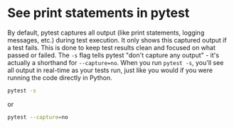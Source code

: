# See print statements in pytest

By default, pytest captures all output (like print statements, logging messages, etc.) during test execution. It only shows this captured output if a test fails. This is done to keep test results clean and focused on what passed or failed.
The `-s` flag tells pytest "don't capture any output" - it's actually a shorthand for `--capture=no`. When you run `pytest -s`, you'll see all output in real-time as your tests run, just like you would if you were running the code directly in Python.

```bash
pytest -s
```
or
```bash
pytest --capture=no
```
